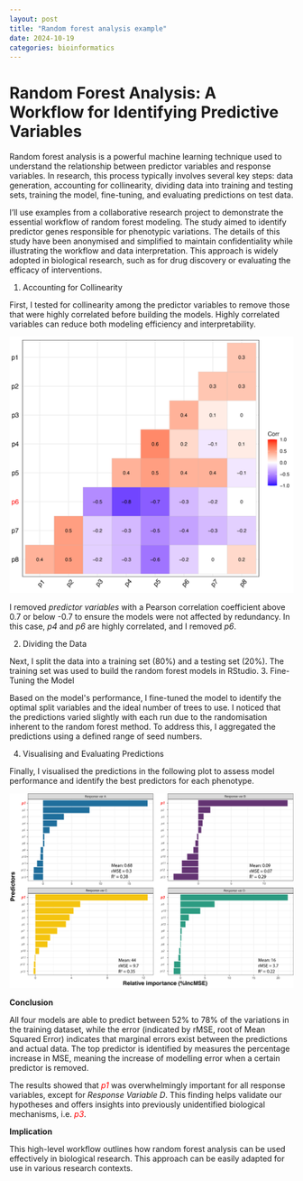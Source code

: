 ```yaml
---
layout: post
title: "Random forest analysis example"
date: 2024-10-19
categories: bioinformatics
---
```


# Random Forest Analysis: A Workflow for Identifying Predictive Variables

Random forest analysis is a powerful machine learning technique used to understand the relationship between predictor variables and response variables. In research, this process typically involves several key steps: data generation, accounting for collinearity, dividing data into training and testing sets, training the model, fine-tuning, and evaluating predictions on test data.

I’ll use examples from a collaborative research project to demonstrate the essential workflow of random forest modeling. The study aimed to identify predictor genes responsible for phenotypic variations. The details of this study have been anonymised and simplified to maintain confidentiality while illustrating the workflow and data interpretation. This approach is widely adopted in biological research, such as for drug discovery or evaluating the efficacy of interventions.

1. Accounting for Collinearity

First, I tested for collinearity among the predictor variables to remove those that were highly correlated before building the models. Highly correlated variables can reduce both modeling efficiency and interpretability.

![Correlation Example](/assets/images/bioinformatics/correlation_example.png)

I removed *predictor variables* with a Pearson correlation coefficient above 0.7 or below -0.7 to ensure the models were not affected by redundancy. In this case, *p4* and *p6* are highly correlated, and I removed *p6*.

2. Dividing the Data

Next, I split the data into a training set (80%) and a testing set (20%). The training set was used to build the random forest models in RStudio.
3. Fine-Tuning the Model

Based on the model's performance, I fine-tuned the model to identify the optimal split variables and the ideal number of trees to use. I noticed that the predictions varied slightly with each run due to the randomisation inherent to the random forest method. To address this, I aggregated the predictions using a defined range of seed numbers.

4. Visualising and Evaluating Predictions

Finally, I visualised the predictions in the following plot to assess model performance and identify the best predictors for each phenotype.

![Random Forest Example](/assets/images/bioinformatics/random_forest_example2.png)

**Conclusion**

All four models are able to predict between 52% to 78% of the variations in the training dataset, while the error (indicated by rMSE, root of Mean Squared Error) indicates that marginal errors exist between the predictions and actual data. The top predictor is identified by measures the percentage increase in MSE, meaning the increase of modelling error when a certain predictor is removed. 

The results showed that *<span style="color: red;">p1</span>*  was overwhelmingly important for all response variables, except for *Response Variable D*. This finding helps validate our hypotheses and offers insights into previously unidentified biological mechanisms, i.e. *<span style="color: red;">p3</span>*. 

**Implication**

This high-level workflow outlines how random forest analysis can be used effectively in biological research. This approach can be easily adapted for use in various research contexts.
